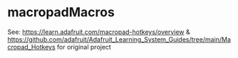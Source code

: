 # macropadMacros

See: https://learn.adafruit.com/macropad-hotkeys/overview & https://github.com/adafruit/Adafruit_Learning_System_Guides/tree/main/Macropad_Hotkeys for original project
